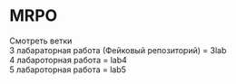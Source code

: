 # MRPO

Смотреть ветки  
3 лабараторная работа (Фейковый репозиторий) = 3lab      
4 лабароторная работа = lab4    
5 лабароторная работа = lab5
